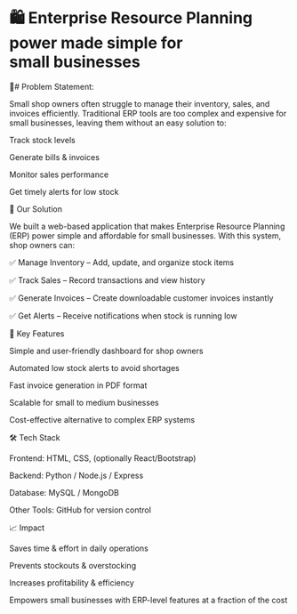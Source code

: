    # 🛍️ Enterprise Resource Planning power made simple for small businesses

 📌# Problem Statement:

Small shop owners often struggle to manage their inventory, sales, and invoices efficiently. Traditional ERP tools are too complex and expensive for small businesses, leaving them without an easy solution to:

Track stock levels

Generate bills & invoices

Monitor sales performance

Get timely alerts for low stock

🚀 Our Solution

We built a web-based application that makes Enterprise Resource Planning (ERP) power simple and affordable for small businesses.
With this system, shop owners can:

✅ Manage Inventory – Add, update, and organize stock items

✅ Track Sales – Record transactions and view history

✅ Generate Invoices – Create downloadable customer invoices instantly

✅ Get Alerts – Receive notifications when stock is running low

🎯 Key Features

Simple and user-friendly dashboard for shop owners

Automated low stock alerts to avoid shortages

Fast invoice generation in PDF format

Scalable for small to medium businesses

Cost-effective alternative to complex ERP systems

🛠️ Tech Stack

Frontend: HTML, CSS, (optionally React/Bootstrap)

Backend: Python / Node.js / Express

Database: MySQL / MongoDB

Other Tools: GitHub for version control

📈 Impact

Saves time & effort in daily operations

Prevents stockouts & overstocking

Increases profitability & efficiency

Empowers small businesses with ERP-level features at a fraction of the cost

